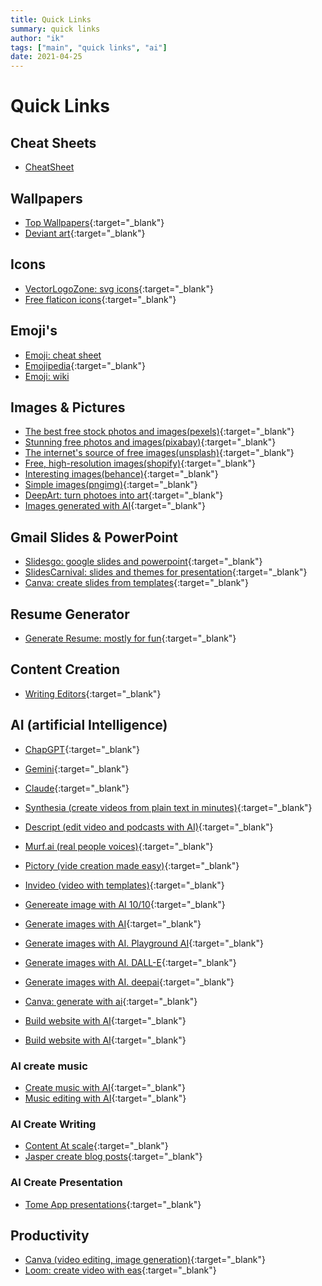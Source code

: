 ```yaml
---
title: Quick Links
summary: quick links
author: "ik"
tags: ["main", "quick links", "ai"]
date: 2021-04-25
---
```


# Quick Links

## Cheat Sheets

- [CheatSheet](https://cheatsheet.dennyzhang.com/)

## Wallpapers

- [Top Wallpapers][top-wallpapers]{:target="_blank"}
- [Deviant art][deviant-art]{:target="_blank"}

## Icons

- [VectorLogoZone: svg icons](https://www.vectorlogo.zone/){:target="_blank"}
- [Free flaticon icons][flaticon-icons]{:target="_blank"}

## Emoji's

- [Emoji: cheat sheet](https://github.com/ikatyang/emoji-cheat-sheet/blob/master/README.md)
- [Emojipedia](https://emojipedia.org/){:target="_blank"}
- [Emoji: wiki](https://emojis.wiki/warning)

## Images & Pictures

- [The best free stock photos and images(pexels)][pexels]{:target="_blank"}
- [Stunning free photos and images(pixabay)][pixabay]{:target="_blank"}
- [The internet's source of free images(unsplash)][unsplash]{:target="_blank"}
- [Free, high-resolution images(shopify)][shopify-images]{:target="_blank"}
- [Interesting images(behance)][behance]{:target="_blank"}
- [Simple images(pngimg)](https://pngimg.com){:target="_blank"}
- [DeepArt: turn photoes into art](https://deepart.io/){:target="_blank"}
- [Images generated with AI](https://playgroundai.com/){:target="_blank"}

## Gmail Slides & PowerPoint

- [Slidesgo: google slides and powerpoint](https://slidesgo.com/slidesgo-school){:target="_blank"}
- [SlidesCarnival: slides and themes for presentation](https://www.slidescarnival.com/){:target="_blank"}
- [Canva: create slides from templates](https://www.canva.com){:target="_blank"}

## Resume Generator

- [Generate Resume: mostly for fun](https://thisresumedoesnotexist.com){:target="_blank"}

## Content Creation

- [Writing Editors](https://editorninja.com){:target="_blank"}

## AI (artificial Intelligence)

- [ChapGPT](https://chat.openai.com/chat){:target="_blank"}
- [Gemini](https://gemini.google.com/app/){:target="_blank"}
- [Claude](https://claude.ai/chats){:target="_blank"}

- [Synthesia (create videos from plain text in minutes)](https://www.synthesia.io/){:target="_blank"}
- [Descript (edit video and podcasts with AI)](https://www.descript.com/){:target="_blank"}
- [Murf.ai (real people voices)](https://murf.ai/){:target="_blank"}
- [Pictory (vide creation made easy)](https://pictory.ai/){:target="_blank"}
- [Invideo (video with templates)](https://invideo.io){:target="_blank"}
- [Genereate image with AI 10/10](https://app.leonardo.ai/){:target="_blank"}
- [Generate images with AI](https://docs.midjourney.com/){:target="_blank"}
- [Generate images with AI. Playground AI](https://playgroundai.com/){:target="_blank"}
- [Generate images with AI. DALL-E](https://labs.openai.com/){:target="_blank"}
- [Generate images with AI. deepai](https://deepai.org/machine-learning-model){:target="_blank"}
- [Canva: generate with ai](https://www.canva.com/){:target="_blank"}
- [Build website with AI](https://www.mixo.io/){:target="_blank"}
- [Build website with AI](https://durable.co/){:target="_blank"}

### AI create music

- [Create music with AI](https://www.beatoven.ai/){:target="_blank"}
- [Music editing with AI](https://cleanvoice.ai/){:target="_blank"}

### AI Create Writing

- [Content At scale](https://contentatscale.ai/){:target="_blank"}
- [Jasper create blog posts](https://www.jasper.ai/){:target="_blank"}

### AI Create Presentation

- [Tome App presentations](https://beta.tome.app/){:target="_blank"}


## Productivity

- [Canva (video editing, image generation)](https://www.canva.com/){:target="_blank"}
- [Loom: create video with eas](https://www.loom.com/){:target="_blank"}

<!-- resource links -->
[top-wallpapers]: https://wallhaven.cc/toplist
[deviant-art]: https://www.deviantart.com
[flaticon-icons]: https://www.flaticon.com
[pexels]: https://www.pexels.com
[pixabay]: https://pixabay.com
[unsplash]: https://unsplash.com
[shopify-images]: https://burst.shopify.com
[behance]: www.behance.net/gallery
